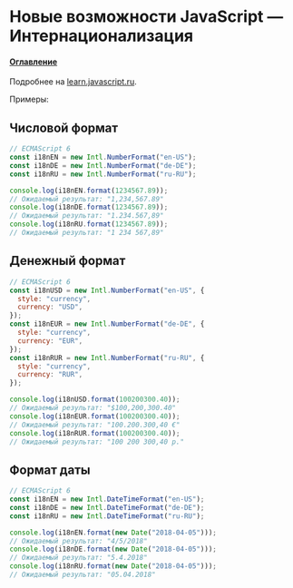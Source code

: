 # Новые возможности JavaScript — Интернационализация

#### [Оглавление](../../README.md)

Подробнее на [learn.javascript.ru](https://learn.javascript.ru/intl).

Примеры:

## Числовой формат

```javascript
// ECMAScript 6
const i18nEN = new Intl.NumberFormat("en-US");
const i18nDE = new Intl.NumberFormat("de-DE");
const i18nRU = new Intl.NumberFormat("ru-RU");

console.log(i18nEN.format(1234567.89));
// Ожидаемый результат: "1,234,567.89"
console.log(i18nDE.format(1234567.89));
// Ожидаемый результат: "1.234.567,89"
console.log(i18nRU.format(1234567.89));
// Ожидаемый результат: "1 234 567,89"
```

## Денежный формат

```javascript
// ECMAScript 6
const i18nUSD = new Intl.NumberFormat("en-US", {
  style: "currency",
  currency: "USD",
});
const i18nEUR = new Intl.NumberFormat("de-DE", {
  style: "currency",
  currency: "EUR",
});
const i18nRUR = new Intl.NumberFormat("ru-RU", {
  style: "currency",
  currency: "RUR",
});

console.log(i18nUSD.format(100200300.40));
// Ожидаемый результат: "$100,200,300.40"
console.log(i18nEUR.format(100200300.40));
// Ожидаемый результат: "100.200.300,40 €"
console.log(i18nRUR.format(100200300.40));
// Ожидаемый результат: "100 200 300,40 р."
```

## Формат даты

```javascript
// ECMAScript 6
const i18nEN = new Intl.DateTimeFormat("en-US");
const i18nDE = new Intl.DateTimeFormat("de-DE");
const i18nRU = new Intl.DateTimeFormat("ru-RU");

console.log(i18nEN.format(new Date("2018-04-05")));
// Ожидаемый результат: "4/5/2018"
console.log(i18nDE.format(new Date("2018-04-05")));
// Ожидаемый результат: "5.4.2018"
console.log(i18nRU.format(new Date("2018-04-05")));
// Ожидаемый результат: "05.04.2018"
```
